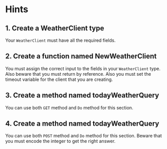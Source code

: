 # Hints

## 1. Create a WeatherClient type

Your `WeatherClient` must have all the required fields.

## 2. Create a function named NewWeatherClient

You must assign the correct input to the fields in your `WeatherClient` type. Also beware that you must return by reference. Also you must set the timeout variable for the client that you are creating.

## 3. Create a method named todayWeatherQuery

You can use both `GET` method and `Do` method for this section.

## 4. Create a method named todayWeatherQuery

You can use both `POST` method and `Do` method for this section. Beware that you must encode the integer to get the right answer.
